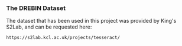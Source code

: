 ### The DREBIN Dataset

The dataset that has been used in this project was provided by King's S2Lab, and can be requested here:

```https://s2lab.kcl.ac.uk/projects/tesseract/```

